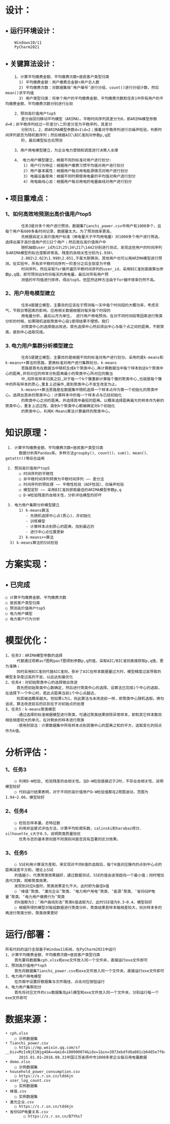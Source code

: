 # 设计：
## • 运行环境设计：
        Windows10/11
	    PyCharm2021
## • 关键算法设计：
        1、计算平均缴费金额、平均缴费次数+居民客户类型归类
	      1) 平均缴费金额：用户缴费总金额÷用户总人数
	      2) 平均缴费次数：对数据集按‘用户编号’进行分组，count()进行分组计数，然后mean()求平均值
	      3) 用户类型归类：将单个用户的平均缴费金额、平均缴费次数和任务1中所有用户的平均缴费金额、平均缴费次数分别进行比较
	
	    2、预测高价值用户top5
	       差分自回归移动平均模型（ARIMA）。平稳时间序列其差分为0，即ARIMA模型参数d=0；非平稳序列经过一阶差分\二阶差分变为平稳序列，其差分
	       分别为1、2，即ARIMA模型参数d=1\d=2；接着对平稳序列进行白噪声检验，判断时间序列是否为随机数序列；然后根据AIC\BIC准则对参数p,q定
	       阶，最后模型拟合后预测
      
        3、用户用电模型建立，为企业电力营销和调度进行决策人支撑
	
	    4、 电力用户模型建立，根据不同的标准对用户进行划分:
            1) 用户行为特征：根据用户缴费习惯平均值对用户进行划分	
            2) 用户基本属性：根据用户每日用电能源情况对用户进行划分
	        3) 电器设备使用：根据不同时期使用电量的平均值对用户进行划分
            4) 用电曲线心态：根据用户每日用电的电量曲线对用户进行划分
	       
	

## • 项目重难点：
### 1、如何高效地预测出高价值用户top5
	       任务3是对多个用户进行预测，数据集Tianchi_power.csv中用户有1000多个，且每个用户有600多条时间记录，数据量太大。为了预测效率更高，
	       先根据自定义高价值用户标准（用电量大于平均用电量）对1000多个用户进行筛选，选择出属于高价值用户的132个用户；然后我在高价值用户中
	       随机抽取user_id为13\25\34\217\1442分别进行测试，发现这些用户的时间序列与ARIMA模型的拟合度都非常高，残差的自相关性分别为1.936\
	       2.002\2.023\1.990\2.051,于是大胆猜测，其他用户也可以用ARIMA模型进行预测。在实验中，所有非平稳时间序列一阶差分之后全部变为平稳
	       时间序列，然后采取for循环遍历平稳时间序列的user_id，采用BIC准则直接算出参数p,q值，即可预测出9月份每天的用电量。最后对所有用户预
	       测值的平均值进行排序，得出top5。但显然这种方法由于for循环效率仍然不高。

### 2、用户用电模型建立
	       任务4是建立模型，主要目的应该在于预测每一天中每个时间段的大概功率，考虑天气，节假日等因素的影响，应用相关数据根据对每天每个时段的
	       用电量分析，最后以月为单位， 进行用户用电预测。在对不同时间段等因素进行聚类分析的时候，如果随机选取聚类中心容i使得结果不理想。我们
	       对聚类中心的选择做出改进。首先选择中心然后得出中心与每个点之间的距离，不断聚类，直到中心选取完成。
	   
### 3. 电力用户集群分析模型建立
           任务5是建立模型，主要目的是根据不同的标准对用户进行划分。采用的是k-means和k-means++算法的思路，更换标准对用户进行集群划分。k-means
	       思路是首先在数据当中随机生成k个聚类中心,再计算数据当中每个样本到这k个聚类中心的距离,并将对应的样本分到距离最小的聚类中心所对应的簇当
	       中,将所有样本归类之后,对于每一个k个簇重新计算每个簇的聚类中心,也就是每个簇中的所有样本的质心,重复上述操作,直到聚类中心不发生改变为止。
	       k-means++算法思路是在数据集中随机选择一个样本点作为第一个初始化的聚类中心。选择出其余的聚类中心：计算样本中的每一个样本点与已经初始化
	       的聚类中心之间的距离，并选择其中最短的距离。以概率选择距离最大的样本作为新的聚类中心，重复上述过程，直到k个聚类中心都被确定对k个初始化
	       的聚类中心，利用K-Means算法计算最终的聚类中心。


# 知识原理：
     1. 计算平均缴费金额、平均缴费次数+居民客户类型归类
          数据分析库Pandas库。多种方法groupby()、count()、sum()、mean()、getattr()等综合运用

     2. 预测高价值用户top5
          ○ 时间序列的平稳性
          ○ 非平稳时间序列转换为平稳时间序列 —— 差分法
          ○ 时间序列的预处理 —— 平稳性检验（ADF检验）、白噪声检验 
          ○ 模型定阶 —— 采用BIC准则获取最佳的ARIMA模型参数p,q
          ○ D-W检验残差的自相关性，分析评估模型的好坏
	      
     3. 电力用户集群分析模型建立
          1) k-means算法
             - 先随机选择中心点(质心)，并初始化
             - 训练模型
             - 计算样本点到质心的距离，找到最近的
             - 进行中心点位置更新
          2) k-means++算法
	  3) k-means算法的SSE检验
	   	  
# 方案实现：
## • 已完成
	○ 计算平均缴费金额、平均缴费次数	
	○ 居民客户类型归类	
	○ 预测高价值用户top5
	○ 电力用户模型
	○ 电力客户行为分析
		
# 模型优化：
    1、任务3：ARIMA模型参数的选择
         代替通过观察acf图和pacf图得到参数p,q的值，采取AIC/BIC准则直接获取p,q值，更为准确；
	     同时采用BIC准则代替AIC准则，弥补了AIC在样本数据量过大时，模型精度过高导致的模型复杂度过高的不足，以此达到最优化
    2、任务4：对初始聚类中心的选择做出改进
         首先把初始聚类中心数确定，然后进行聚类中心的选择。设算法已完成i个中心的选取，在选择下一个中心时，若此点距离当前i个中心点越远，
	     则其被选概率越大。但如果i为1，则此算法与未改进前一样，即聚类中心随机选取。换句话说，算法改进前后的区别在于对初始点的处理
    3、任务5：k-means聚类模型
         ·通过选择的标准根据模型进行聚类，可通过聚类结果排除异常样本，即和其它样本数目相处相差较大的单元，在对剩余的样本进行聚类
	     ·使用肘部法：计算数据集中所有样本点到其簇中心的距离之和的平方，选取变化的拐点作为k值。


# 分析评估：
### 1、任务3
        ○ 利用D-W检验, 检验残差的自相关性。当D-W检验值接近于2时，不存在自相关性，说明模型较好
	    ○ 代码运行结果表明，对于不同的高价值用户D-W检验值都在2周围波动，范围为1.94~2.06，模型较好
### 2、任务4
        ○ 检验总样本量，总特征数
	    ○ 利用非监督式评估方法，计算平均轮廓系数，calinski和harabaz得分，silhouette_s大于0.5，说明聚类质量较优
	      优秀与否的基本原则是不同类别间是否具有显著的区分效果。
### 3、任务5
        ○ SSE利用计算误方差和，来实现对不同K值的选取后，每个K值对应簇内的点到中心点的距离误差平方和，理论上SSE
	    的值越小，代表聚类效果越好，通过数据测试，SSE的值会逐渐趋向一个最小值；同时增加迭代次数，观察聚类效果，
	    发现到对应k值时，聚类效果变化不大，此时即为最佳k值
	    ○ ‘峰值’聚类、‘激光企业’聚类、‘电力用户用电’聚类、‘能源’聚类、‘省份GDP电量’聚类、‘电力用户缴费行为’聚类
	    的k值都为3；‘用户曲线形态’聚类k值选取为2，此时SSE值为0.3~0.4，模型较好
	    ○ 根据所得的模型对每组数据进行聚类分析，聚类结果若样本输相差较大，则对样本多的再进行聚类分析，聚类效果更好

	
	
	
	
	
	
# 运行/部署：
    所有代码的运行全部基于Window11系统，在PyCharm2021中运行
    1、计算平均缴费金额、平均缴费次数+居民客户类型归类
        首先要将数据集cph.xlsx和exe文件放入同一个文件夹，直接运行exe文件即可
    2、预测高价值用户top5
        首先将数据集Tianchi_power.csv和exe文件放入同一个文件夹，直接运行exe文件即可
    3、电力用户用电模型
        在页面中设置好数据集与文件路径，点击对应按钮运行
    4、电力用户集群划分
        首先将对应文件的csv数据集及pkl模型和exe文件放入同一个文件夹，分别运行每一个exe文件即可
    	
	
	

# 数据来源：
	• cph.xlsx                             
		○ 示例数据集
	• Tianchi_power.csv 
		○ https://mp.weixin.qq.com/s?__biz=MzIxNjE1Njg4OA==&mid=100000074&idx=1&sn=3073ebdfd0a081cb6485e7f6c0e9afc9&chksm=178c1efd20fb97eb04586d0f6757f40eee42170a1d71196762cc33751a25df75adbc5d329821&mpshare=1&scene=23&srcid=0518olygZZCnGt2yLNZkepYU&sharer_sharetime=1652861545327&sharer_shareid=32db0bc2d3c4c22843f068f1a5ea1660#rd
          2015.01.01—2016.08.31中国江苏省扬中市1000多家企业每日用电量数据
    • demo.xlsx                             
		○ 示例数据集
    • household_power_consumption.csv
    	○ https://s.r.sn.cn/tdd4jn
    • user_log_count.csv
    	○ 实例数据集
    • 峰值.csv
    	○ 实例数据集
    • 激光企业.csv
    	○ https://s.r.sn.cn/tdd4jn
    • 省份GDP电量关系.csv
	        ○ https://s.r.sn.cn/B7Yhs7
